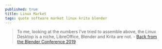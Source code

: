 ```yaml
---
published: true
title: Linux Market
tags: quote software market linux krita blender
---
```

> To me, looking at the numbers I’ve tried to assemble above, the Linux Desktop is a niche, LibreOffice, Blender and Krita are not. - [Back from the Blender Conference 2019](https://valdyas.org/fading/hacking/krita-hacking/back-from-the-blender-conference-2019/)
